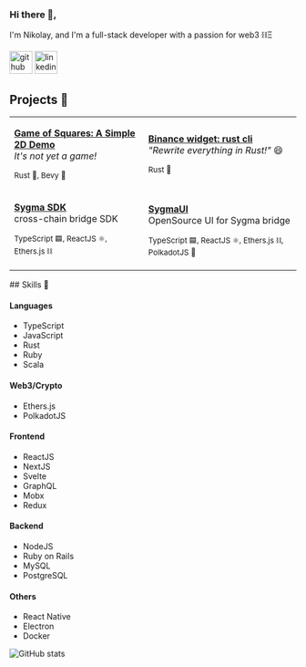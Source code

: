 ### Hi there 👋,
I'm Nikolay, and I'm a full-stack developer with a passion for web3 ⛓️Ξ

[<img src='https://cdn.jsdelivr.net/npm/simple-icons@3.0.1/icons/github.svg' alt='github' height='40'>](https://github.com/enemycnt)  [<img src='https://cdn.jsdelivr.net/npm/simple-icons@3.0.1/icons/linkedin.svg' alt='linkedin' height='40'>](https://www.linkedin.com/in/nikolay-topkaridi/)

## Projects 🚀
<table border="0" cols="2">
<tr>
<td>

  <a href="https://github.com/enemycnt/game_of_squares/"><b>Game of Squares: A Simple 2D Demo</b></a><br/>
  <em>It's not yet a game! </em>

   <small>Rust 🦀, Bevy 👾</small>
</td>
<td>

  <a href="https://github.com/enemycnt/bi-widget-rust-cli"><b>Binance widget: rust cli</b></a><br/>
  <em>"Rewrite everything in Rust!"</em> 😄

  <small>Rust 🦀</small>
</td>
</tr>
<tr>
<td>

  <a href="https://github.com/sygmaprotocol/sygma-sdk"><b>Sygma SDK</b></a><br/>
  cross-chain bridge SDK

  <small>TypeScript 🟦, ReactJS ⚛️, Ethers.js ⛓️ </small>
</td>
<td>

  <a href="https://github.com/sygmaprotocol/sygma-ui"><b>SygmaUI</b></a><br/>
  OpenSource UI for Sygma bridge

  <small>TypeScript 🟦, ReactJS ⚛️, Ethers.js ⛓️, PolkadotJS 🔴</small>
</td>

</tr>
</table>
## Skills 📜

#### Languages
- TypeScript
- JavaScript
- Rust
- Ruby
- Scala

#### Web3/Crypto
- Ethers.js
- PolkadotJS
#### Frontend
- ReactJS
- NextJS
- Svelte
- GraphQL
- Mobx
- Redux
#### Backend
- NodeJS
- Ruby on Rails
- MySQL
- PostgreSQL
#### Others
- React Native
- Electron
- Docker




![GitHub stats](https://github-readme-stats.vercel.app/api?username=enemycnt&show_icons=true&hide_rank=true)
